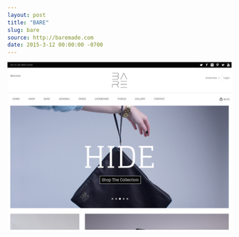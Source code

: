 ```yaml
---
layout: post
title: "BARE"
slug: bare
source: http://baremade.com
date: 2015-3-12 00:00:00 -0700
---
```


<img src="/screenshots/bare.jpg">
